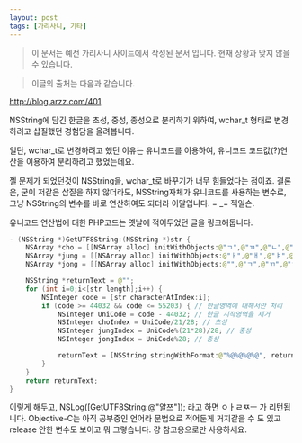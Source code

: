 ```yaml
---
layout: post
tags: [가리사니, 기타]
---
```


> 이 문서는 예전 가리사니 사이트에서 작성된 문서 입니다.
현재 상황과 맞지 않을 수 있습니다.



> 이글의 출처는 다음과 같습니다.
>
http://blog.arzz.com/401


NSString에 담긴 한글을 초성, 중성, 종성으로 분리하기 위하여, wchar_t 형태로 변경하려고 삽질했던 경험담을 올려봅니다.

일단, wchar_t로 변경하려고 했던 이유는 유니코드를 이용하여, 유니코드 코드값(?)연산을 이용하여 분리하려고 했었는데요.

젤 문제가 되었던것이 NSString을, wchar_t로 바꾸기가 너무 힘들었다는 점이죠.
결론은, 굳이 저같은 삽질을 하지 않더라도, NSString자체가 유니코드를 사용하는 변수로, 그냥 NSString의 변수를 바로 연산하여도 되더라 이말입니다. = _= 젝일슨.

유니코드 연산법에 대한 PHP코드는 옛날에 적어두었던 글을 링크해둡니다.

``` java
- (NSString *)GetUTF8String:(NSString *)str {
	NSArray *cho = [[NSArray alloc] initWithObjects:@"ㄱ",@"ㄲ",@"ㄴ",@"ㄷ",@"ㄸ",@"ㄹ",@"ㅁ",@"ㅂ",@"ㅃ",@"ㅅ",@" ㅆ",@"ㅇ",@"ㅈ",@"ㅉ",@"ㅊ",@"ㅋ",@"ㅌ",@"ㅍ",@"ㅎ",nil];
	NSArray *jung = [[NSArray alloc] initWithObjects:@"ㅏ",@"ㅐ",@"ㅑ",@"ㅒ",@"ㅓ",@"ㅔ",@"ㅕ",@"ㅖ",@"ㅗ",@"ㅘ",@" ㅙ",@"ㅚ",@"ㅛ",@"ㅜ",@"ㅝ",@"ㅞ",@"ㅟ",@"ㅠ",@"ㅡ",@"ㅢ",@"ㅣ",nil];
	NSArray *jong = [[NSArray alloc] initWithObjects:@"",@"ㄱ",@"ㄲ",@"ㄳ",@"ㄴ",@"ㄵ",@"ㄶ",@"ㄷ",@"ㄹ",@"ㄺ",@"ㄻ",@" ㄼ",@"ㄽ",@"ㄾ",@"ㄿ",@"ㅀ",@"ㅁ",@"ㅂ",@"ㅄ",@"ㅅ",@"ㅆ",@"ㅇ",@"ㅈ",@"ㅊ",@"ㅋ",@" ㅌ",@"ㅍ",@"ㅎ",nil];

	NSString *returnText = @"";
	for (int i=0;i<[str length];i++) {
		NSInteger code = [str characterAtIndex:i];
		if (code >= 44032 && code <= 55203) { // 한글영역에 대해서만 처리
			NSInteger UniCode = code - 44032; // 한글 시작영역을 제거
			NSInteger choIndex = UniCode/21/28; // 초성
			NSInteger jungIndex = UniCode%(21*28)/28; // 중성
			NSInteger jongIndex = UniCode%28; // 종성

			returnText = [NSString stringWithFormat:@"%@%@%@%@", returnText, [cho objectAtIndex:choIndex], [jung objectAtIndex:jungIndex], [cho objectAtIndex:jongIndex]];
		}
	}
	return returnText;
}
```

이렇게 해두고, NSLog([GetUTF8String:@"알쯔"]); 라고 하면 ㅇㅏㄹㅉㅡ 가 리턴됩니다.
Objective-C는 아직 공부중인 언어라 문법으로 적어둔게 거지같을 수 도 있고 release 안한 변수도 보이고 뭐 그렇습니다. 걍 참고용으로만 사용하세요.